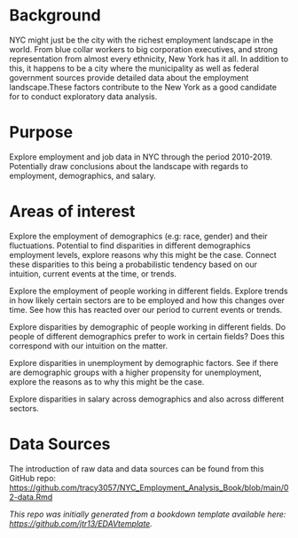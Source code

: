 # Background
NYC might just be the city with the richest employment landscape in the world. From blue collar workers to big corporation executives, and strong representation from almost every ethnicity, New York has it all. In addition to this, it happens to be a city where the municipality as well as federal government sources provide detailed data about the employment landscape.These factors contribute to the New York as a good candidate for to conduct exploratory data analysis.

# Purpose
Explore employment and job data in NYC through the period 2010-2019. Potentially draw conclusions about the landscape with regards to employment, demographics, and salary.

# Areas of interest
Explore the employment of demographics (e.g: race, gender) and their fluctuations. Potential to find disparities in different demographics employment levels, explore reasons why this might be the case. Connect these disparities to this being a probabilistic tendency based on our intuition, current events at the time, or trends.

Explore the employment of people working in different fields. Explore trends in how likely certain sectors are to be employed and how this changes over time. See how this has reacted over our period to current events or trends.

Explore disparities by demographic of people working in different fields. Do people of different demographics prefer to work in certain fields? Does this correspond with our intuition on the matter.

Explore disparities in unemployment by demographic factors. See if there are demographic groups with a higher propensity for unemployment, explore the reasons as to why this might be the case.

Explore disparities in salary across demographics and also across different sectors.

# Data Sources
The introduction of raw data and data sources can be found from this GitHub repo: https://github.com/tracy3057/NYC_Employment_Analysis_Book/blob/main/02-data.Rmd 


*This repo was initially generated from a bookdown template available here: https://github.com/jtr13/EDAVtemplate.*	




